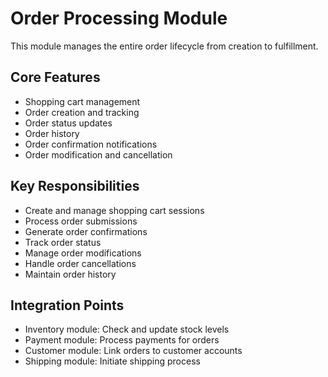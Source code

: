 # Order Processing Module

This module manages the entire order lifecycle from creation to fulfillment.

## Core Features
- Shopping cart management
- Order creation and tracking
- Order status updates
- Order history
- Order confirmation notifications
- Order modification and cancellation

## Key Responsibilities
- Create and manage shopping cart sessions
- Process order submissions
- Generate order confirmations
- Track order status
- Manage order modifications
- Handle order cancellations
- Maintain order history

## Integration Points
- Inventory module: Check and update stock levels
- Payment module: Process payments for orders
- Customer module: Link orders to customer accounts
- Shipping module: Initiate shipping process